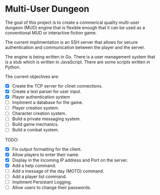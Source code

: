 # Multi-User Dungeon 

The goal of this project is to create a commerical quality multi-user dungeon (MUD) engine that is flexible enough that it can be used as a conventional MUD or interactive fiction game.

The current implimentation is an SSH server that allows for secure authentication and communication between the player and the server.

The engine is being written in Go. There is a user management system that is a stub which is written in JavaScript. There are some scripts written in Python.

The current objectives are:

- [x] Create the TCP server for clinet connections.
- [x] Create a text parser for user input.
- [x] Player authentication system
- [ ] Impliment a database for the game.
- [ ] Player creation system.
- [ ] Character creation system.
- [ ] Build a private messaging system.
- [ ] Build game mechanics.
- [ ] Build a combat system.

TODO:

- [x] Fix output formatting for the client.
- [x] Allow players to enter their name.
- [x] Display in the incoming IP address and Port on the server.
- [x] Add a help command.
- [ ] Add a message of the day (MOTD) command.
- [ ] Add a player list command.
- [ ] Impliment Persistant Logging.
- [ ] Allow users to change their passwords.